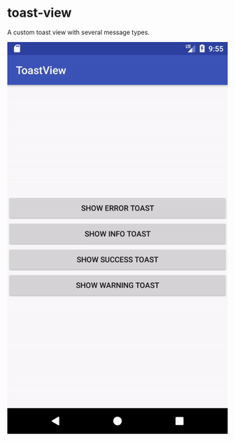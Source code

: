 # toast-view
A custom toast view with several message types.

![Output sample](https://raw.githubusercontent.com/salih-demir/toast-view/master/device-2017-08-02-215611.gif)
